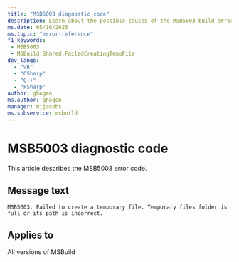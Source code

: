 ```yaml
---
title: "MSB5003 diagnostic code"
description: Learn about the possible causes of the MSB5003 build error, and get troubleshooting tips.
ms.date: 05/16/2025
ms.topic: "error-reference"
f1_keywords:
 - MSB5003
 - MSBuild.Shared.FailedCreatingTempFile
dev_langs:
  - "VB"
  - "CSharp"
  - "C++"
  - "FSharp"
author: ghogen
ms.author: ghogen
manager: mijacobs
ms.subservice: msbuild
---
```


# MSB5003 diagnostic code

<!-- :::ErrorDefinitionDescription::: -->
<!-- :::editable-content name="introDescription"::: -->
This article describes the MSB5003 error code.
<!-- :::editable-content-end::: -->

## Message text

<!-- :::editable-content name="messageText"::: -->
`MSB5003: Failed to create a temporary file. Temporary files folder is full or its path is incorrect.`
<!-- :::editable-content-end::: -->
<!-- MSB5003: Failed to create a temporary file. Temporary files folder is full or its path is incorrect. {0} -->

<!-- :::editable-content name="postOutputDescription"::: -->
<!--
{StrBegin="MSB5003: "}
-->
<!-- :::editable-content-end::: -->
<!-- :::ErrorDefinitionDescription-end::: -->

## Applies to

All versions of MSBuild

